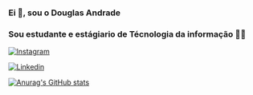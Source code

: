 ### Ei 🖖, sou o Douglas Andrade
### Sou estudante e estágiario de Técnologia da informação  🧑‍🎓
[![Instagram](https://img.shields.io/badge/Instagram-E4405F?style=for-the-badge&logo=instagram&logoColor=white)](https://www.instagram.com/douglas.severa/)

[![Linkedin](https://img.shields.io/badge/LinkedIn-0077B5?style=for-the-badge&logo=linkedin&logoColor=white)](linkedin.com/in/douglas-andrade-162979193)

[![Anurag's GitHub stats](https://github-readme-stats.vercel.app/api?username=Douglas-Andrade-Severa)](https://github.com/Douglas-Andrade-Severa/github-readme-stats)
